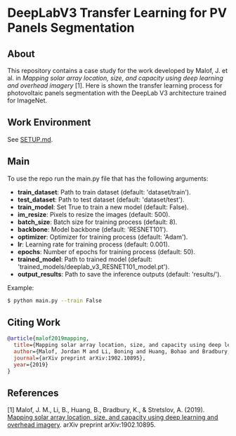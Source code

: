 # DeepLabV3 Transfer Learning for PV Panels Segmentation

## About

This repository contains a case study for the work developed by Malof, J. et al. in *Mapping solar array location, size,
and capacity using deep learning and overhead imagery* [1]. Here is shown the transfer learning process for 
photovoltaic panels segmentation with the DeepLab V3 architecture trained for ImageNet.

## Work Environment

See [SETUP.md](SETUP.md).

## Main

To use the repo run the main.py file that has the following arguments:

- **train_dataset**: Path to train dataset (default: 'dataset/train').
- **test_dataset**: Path to test dataset (default: 'dataset/test').
- **train_model**: Set True to train a new model (default: False).
- **im_resize**: Pixels to resize the images (default: 500).
- **batch_size**: Batch size for training process (default: 8).
- **backbone**: Model backbone (default: 'RESNET101').
- **optimizer**: Optimizer for training process (default: 'Adam').
- **lr**: Learning rate for training process (default: 0.001).
- **epochs**: Number of epochs for training process (default: 50).
- **trained_model**: Path to trained model (default: 'trained_models/deeplab_v3_RESNET101_model.pt').
- **output_results**: Path to save the inference outputs (default: 'results/').

Example:

```sh
$ python main.py --train False
```

## Citing Work

```BibTeX
@article{malof2019mapping,
  title={Mapping solar array location, size, and capacity using deep learning and overhead imagery},
  author={Malof, Jordan M and Li, Boning and Huang, Bohao and Bradbury, Kyle and Stretslov, Artem},
  journal={arXiv preprint arXiv:1902.10895},
  year={2019}
}
```

## References

[1] Malof, J. M., Li, B., Huang, B., Bradbury, K., & Stretslov, A. (2019).
[Mapping solar array location, size, and capacity using deep learning and overhead imagery](https://arxiv.org/ftp/arxiv/papers/1902/1902.10895.pdf). arXiv preprint arXiv:1902.10895.